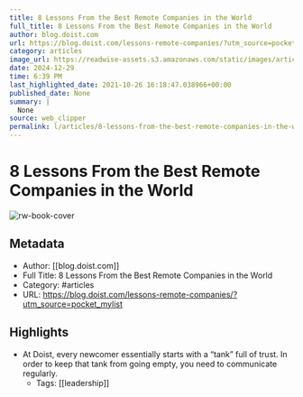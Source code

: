 ```yaml
---
title: 8 Lessons From the Best Remote Companies in the World
full_title: 8 Lessons From the Best Remote Companies in the World
author: blog.doist.com
url: https://blog.doist.com/lessons-remote-companies/?utm_source=pocket_mylist
category: articles
image_url: https://readwise-assets.s3.amazonaws.com/static/images/article3.5c705a01b476.png
date: 2024-12-29
time: 6:39 PM
last_highlighted_date: 2021-10-26 16:18:47.038966+00:00
published_date: None
summary: |
  None
source: web_clipper
permalink: l/articles/8-lessons-from-the-best-remote-companies-in-the-world
---
```

# 8 Lessons From the Best Remote Companies in the World

![rw-book-cover](https://readwise-assets.s3.amazonaws.com/static/images/article3.5c705a01b476.png)

## Metadata
- Author: [[blog.doist.com]]
- Full Title: 8 Lessons From the Best Remote Companies in the World
- Category: #articles
- URL: https://blog.doist.com/lessons-remote-companies/?utm_source=pocket_mylist

## Highlights
- At Doist, every newcomer essentially starts with a “tank” full of trust. In order to keep that tank from going empty, you need to communicate regularly.
    - Tags: [[leadership]] 


